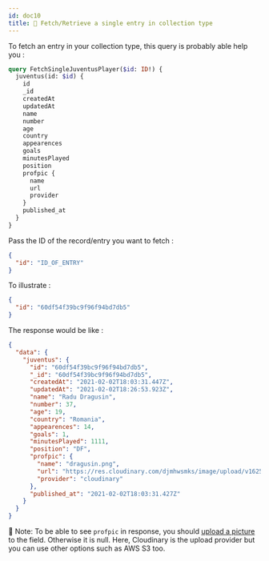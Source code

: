 ```yaml
---
id: doc10
title: 📮 Fetch/Retrieve a single entry in collection type
---
```


To fetch an entry in your collection type, this query is probably able help you :

```graphql
query FetchSingleJuventusPlayer($id: ID!) {
  juventus(id: $id) {
    id
    _id
    createdAt
    updatedAt
    name
    number
    age
    country
    appearences
    goals
    minutesPlayed
    position
    profpic {
      name
      url
      provider
    }
    published_at
  }
}
```

Pass the ID of the record/entry you want to fetch :

```json
{
  "id": "ID_OF_ENTRY"
}
```

To illustrate :

```json
{
  "id": "60df54f39bc9f96f94bd7db5"
}
```

The response would be like :

```json
{
  "data": {
    "juventus": {
      "id": "60df54f39bc9f96f94bd7db5",
      "_id": "60df54f39bc9f96f94bd7db5",
      "createdAt": "2021-02-02T18:03:31.447Z",
      "updatedAt": "2021-02-02T18:26:53.923Z",
      "name": "Radu Dragusin",
      "number": 37,
      "age": 19,
      "country": "Romania",
      "appearences": 14,
      "goals": 1,
      "minutesPlayed": 1111,
      "position": "DF",
      "profpic": {
        "name": "dragusin.png",
        "url": "https://res.cloudinary.com/djmhwsmks/image/upload/v1625250418/dragusin_c28d444a3b.jpg",
        "provider": "cloudinary"
      },
      "published_at": "2021-02-02T18:03:31.427Z"
    }
  }
}
```

📝 Note: To be able to see `profpic` in response, you should [upload a picture](#-%EF%B8%8F-upload-a-single-image) to the field. Otherwise it is null. Here, Cloudinary is the upload provider but you can use other options such as AWS S3 too.
